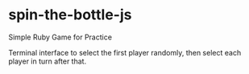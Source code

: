 spin-the-bottle-js
==================

Simple Ruby Game for Practice

Terminal interface to select the first player randomly, then select each player in turn after that.
